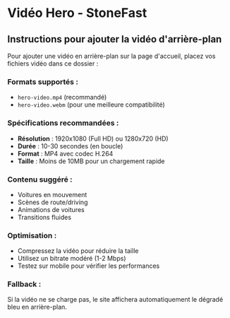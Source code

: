# Vidéo Hero - StoneFast

## Instructions pour ajouter la vidéo d'arrière-plan

Pour ajouter une vidéo en arrière-plan sur la page d'accueil, placez vos fichiers vidéo dans ce dossier :

### Formats supportés :
- `hero-video.mp4` (recommandé)
- `hero-video.webm` (pour une meilleure compatibilité)

### Spécifications recommandées :
- **Résolution** : 1920x1080 (Full HD) ou 1280x720 (HD)
- **Durée** : 10-30 secondes (en boucle)
- **Format** : MP4 avec codec H.264
- **Taille** : Moins de 10MB pour un chargement rapide

### Contenu suggéré :
- Voitures en mouvement
- Scènes de route/driving
- Animations de voitures
- Transitions fluides

### Optimisation :
- Compressez la vidéo pour réduire la taille
- Utilisez un bitrate modéré (1-2 Mbps)
- Testez sur mobile pour vérifier les performances

### Fallback :
Si la vidéo ne se charge pas, le site affichera automatiquement le dégradé bleu en arrière-plan. 